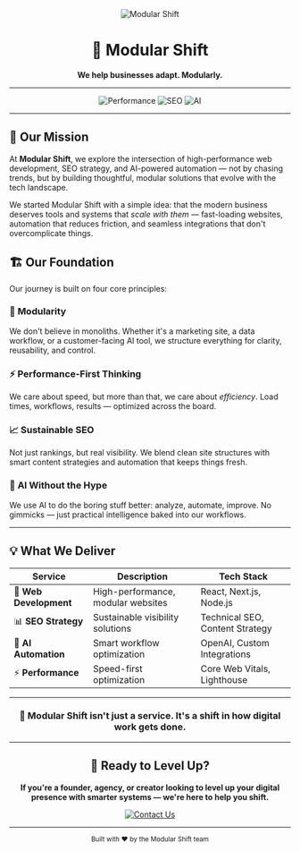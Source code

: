 <div align="center">
  <img src="https://img.shields.io/badge/Modular%20Shift-Professional%20Web%20Development-blue?style=for-the-badge&logo=github" alt="Modular Shift">
  <br>
  <h1>🚀 Modular Shift</h1>
  <p><strong>We help businesses adapt. Modularly.</strong></p>
</div>

---

<div align="center">
  <img src="https://img.shields.io/badge/Performance-Optimized%20Solutions-00D4AA?style=flat-square&logo=speedtest" alt="Performance">
  <img src="https://img.shields.io/badge/SEO-Strategy%20%7C%20Optimization-4285F4?style=flat-square&logo=google" alt="SEO">
  <img src="https://img.shields.io/badge/AI-Automation%20%7C%20Integration-FF6B6B?style=flat-square&logo=openai" alt="AI">
</div>

---

## 🎯 Our Mission

At **Modular Shift**, we explore the intersection of high-performance web development, SEO strategy, and AI-powered automation — not by chasing trends, but by building thoughtful, modular solutions that evolve with the tech landscape.

We started Modular Shift with a simple idea: that the modern business deserves tools and systems that *scale with them* — fast-loading websites, automation that reduces friction, and seamless integrations that don't overcomplicate things.

## 🏗️ Our Foundation

Our journey is built on four core principles:

### 🔧 **Modularity**
We don't believe in monoliths. Whether it's a marketing site, a data workflow, or a customer-facing AI tool, we structure everything for clarity, reusability, and control.

### ⚡ **Performance-First Thinking**
We care about speed, but more than that, we care about *efficiency*. Load times, workflows, results — optimized across the board.

### 📈 **Sustainable SEO**
Not just rankings, but real visibility. We blend clean site structures with smart content strategies and automation that keeps things fresh.

### 🤖 **AI Without the Hype**
We use AI to do the boring stuff better: analyze, automate, improve. No gimmicks — just practical intelligence baked into our workflows.

---

## 💡 What We Deliver

| Service | Description | Tech Stack |
|---------|-------------|------------|
| 🚀 **Web Development** | High-performance, modular websites | React, Next.js, Node.js |
| 📊 **SEO Strategy** | Sustainable visibility solutions | Technical SEO, Content Strategy |
| 🤖 **AI Automation** | Smart workflow optimization | OpenAI, Custom Integrations |
| ⚡ **Performance** | Speed-first optimization | Core Web Vitals, Lighthouse |

---

<div align="center">
  <h3>🎯 Modular Shift isn't just a service. It's a shift in how digital work gets done.</h3>
</div>

---

<div align="center">
  <h2>🚀 Ready to Level Up?</h2>
  <p><strong>If you're a founder, agency, or creator looking to level up your digital presence with smarter systems — we're here to help you shift.</strong></p>
  
  <a href="mailto:hello@modularshift.com">
    <img src="https://img.shields.io/badge/Contact%20Us-Get%20Started-blue?style=for-the-badge&logo=mail" alt="Contact Us">
  </a>
</div>

---

<div align="center">
  <sub>Built with ❤️ by the Modular Shift team</sub>
</div>